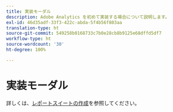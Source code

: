 ```yaml
---
title: 実装モーダル
description: Adobe Analytics を初めて実装する場合について説明します。
exl-id: 46d35adf-33f3-422c-abda-5f4b56f803aa
translation-type: ht
source-git-commit: 549258b0168733c7b0e28cb8b9125e68dffd5df7
workflow-type: ht
source-wordcount: '30'
ht-degree: 100%

---
```


# 実装モーダル

詳しくは、[レポートスイートの作成](https://docs.adobe.com/content/help/ja-JP/analytics/admin/admin-console/create-report-suite.html)を参照してください。

<!-- https://activation.adobedtm.com/index.php?redirected=1 

The 'Welcome to Adobe Analytics' modal window provides a simplified workflow to create a report suite. Adobe recommends using this workflow whenever more report suites are needed in your organization.

![Modal screenshot](assets/implementation-modal.png)

## Prerequisites

Your Adobe ID must have access to both Adobe Analytics and Adobe Experience Platform Launch. If you do not have access to Launch, you can be placed into an authentication loop where it asks to verify your credentials indefinitely. Talk to a system admin in your organization to obtain access to Launch.

## Access the modal

Access the modal to create a report suite using the following steps.

1. Log in to [experiencecloud.adobe.com](https://experiencecloud.adobe.com) using your Adobe ID credentials.
2. Click the 9-grid icon at the top, then click [!UICONTROL Adobe Analytics].
3. If you have not yet created a report suite, the modal automatically appears. If a report suite exists for this login company, click the Help icon in the top right, then click [!UICONTROL Welcome to Adobe Analytics].

>[!NOTE]
>
>The [!UICONTROL Welcome to Adobe Analytics] option only appears if you log in through the Adobe Experience Cloud. If you log in through legacy domains, the modal is not available.

## Create a report suite

Click the [!UICONTROL Start Setup] button to begin the report suite creation workflow.

![RS wizard](assets/analytics-implementation-rs-wizard.png)

### Property type

Property type helps Adobe determine some backend settings based on where you intend to implement Analytics.

* **Website**: If you intend to implement Adobe Analytics just for a website.
* **Native Mobile App**: If you intend to implement Adobe Analytics just for a mobile app.
* **Both**: If this report suite contains data for both a website and a mobile app.

### Industries

Specify your primary business model. This setting helps Adobe pre-configure some variable names and settings based on your primary business model.

### Data layer

A [Data layer](data-layer.md) is a JavaScript object that organizes all variables used in your implementation into a single helpful location. See [Data layers](data-layer.md) for more information.

### Data repository

Give your report suite a friendly name. Your report suite ID (RSID) automatically generates based on the friendly name and login company.

### Time zone

Verify that Adobe detected the correct time zone for the report suite.

### Estimated page views per day

Estimate how much traffic your website or app gets per day. This information allows Adobe to allocate the correct amount of processing resources to your report suite.

### Base currency

Determine what currency the report suite stores monetary values in.

>[!IMPORTANT]
>
>Make sure you state the correct currency, especially if you have reporting requirements around revenue. It is difficult to change base currency after data collection begins.

## Implementation resources

After the report suite is created, you have one of two options to proceed with your implementation:

* **Go to Adobe Experience Platform Launch**: Links you to [launch.adobe.com](https://launch.adobe.com) to configure your implementation and download deploy code. See [Implement with Launch](../launch/overview.md). Adobe recommends using Launch in most cases.
* **Download implementation code**: Provides a direct link to download JavaScript files for a manual JavaScript implementation. See [AppMeasurement for JavaScript](../js/overview.md). -->
